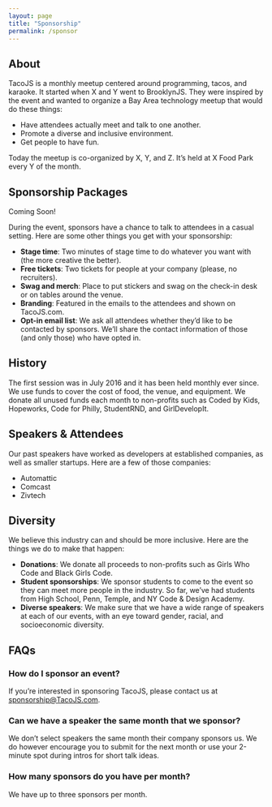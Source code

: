 ```yaml
---
layout: page
title: "Sponsorship"
permalink: /sponsor
---
```


## About
TacoJS is a monthly meetup centered around programming, tacos, and karaoke. It started when X and Y went to BrooklynJS. They were inspired by the event and wanted to organize a Bay Area technology meetup that would do these things:

- Have attendees actually meet and talk to one another.
- Promote a diverse and inclusive environment.
- Get people to have fun.

Today the meetup is co-organized by X, Y, and Z. It’s held at X Food Park every Y of the month.

## Sponsorship Packages
Coming Soon!

During the event, sponsors have a chance to talk to attendees in a casual setting. Here are some other things you get with your sponsorship:

- **Stage time**: Two minutes of stage time to do whatever you want with (the more creative the better).
- **Free tickets**: Two tickets for people at your company (please, no recruiters).
- **Swag and merch**: Place to put stickers and swag on the check-in desk or on tables around the venue.
- **Branding**: Featured in the emails to the attendees and shown on TacoJS.com.
- **Opt-in email list**: We ask all attendees whether they’d like to be contacted by sponsors. We’ll share the contact information of those (and only those) who have opted in.
<!-- - **Brunch**: Every three months, we invite sponsors, speakers and performers to have brunch together. -->

## History
The first session was in July 2016 and it has been held monthly ever since. We use funds to cover the cost of food, the venue, and equipment. We donate all unused funds each month to non-profits such as Coded by Kids, Hopeworks, Code for Philly, StudentRND, and GirlDevelopIt.

## Speakers & Attendees
Our past speakers have worked as developers at established companies, as well as smaller startups. Here are a few of those companies:

- Automattic
- Comcast
- Zivtech

<!-- Our attendees are roughly the same ratio of people from larger and smaller companies, leaning toward smaller startups. Around 35% of our attendees are women. -->

## Diversity
We believe this industry can and should be more inclusive. Here are the things we do to make that happen:

- **Donations**: We donate all proceeds to non-profits such as Girls Who Code and Black Girls Code.
- **Student sponsorships**: We sponsor students to come to the event so they can meet more people in the industry. So far, we’ve had students from High School, Penn, Temple, and NY Code &amp; Design Academy.
- **Diverse speakers**: We make sure that we have a wide range of speakers at each of our events, with an eye toward gender, racial, and socioeconomic diversity.

## FAQs

### How do I sponsor an event?

If you’re interested in sponsoring TacoJS, please contact us at sponsorship@TacoJS.com.

### Can we have a speaker the same month that we sponsor?

We don’t select speakers the same month their company sponsors us. We do however encourage you to submit for the next month or use your 2-minute spot during intros for short talk ideas.

### How many sponsors do you have per month?

We have up to three sponsors per month.
